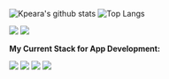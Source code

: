 ![Kpeara's github stats](https://github-readme-stats.vercel.app/api?username=kpeara&show_icons=true&theme=radical)
![Top Langs](https://github-readme-stats.vercel.app/api/top-langs/?username=kpeara&theme=radical&layout=compact)

![](https://img.shields.io/badge/OS-*nix/windows-informational?style=flat-square&logo=linux&logoColor=white&color=black&labelColor=FF5262)
![](https://img.shields.io/badge/Editor-vim/vscode/intellij-informational?style=flat-square&logo=vim&logoColor=white&color=black&labelColor=FF5262)

<strong>My Current Stack for App Development:</strong>

![](https://img.shields.io/badge/Backend-java_spring/node_express-informational?style=flat-square&logoColor=white&logo=spring&color=black&labelColor=FF5262)
![](https://img.shields.io/badge/Frontend-react/angular-informational?style=flat-square&logoColor=white&logo=react&color=black&labelColor=FF5262)
![](https://img.shields.io/badge/State_Management-redux-informational?style=flat-square&logoColor=white&logo=redux&color=black&labelColor=FF5262)
![](https://img.shields.io/badge/DBMS-postgres-informational?style=flat-square&logoColor=white&color=black&labelColor=FF5262)

<!--
Consider Adding: LinkedIn under a section called Contact Me
Consider adding your personal site under a section called: My site (made with react and github pages (gatsby? might help with speed))
-->

<!-- consider this red color: FF5262 -->

